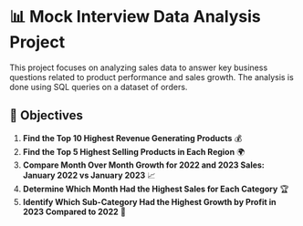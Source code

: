 
# 📊 Mock Interview Data Analysis Project

This project focuses on analyzing sales data to answer key business questions related to product performance and sales growth. The analysis is done using SQL queries on a dataset of orders.

## 📝 Objectives

1. **Find the Top 10 Highest Revenue Generating Products** 💰
2. **Find the Top 5 Highest Selling Products in Each Region** 🌍
3. **Compare Month Over Month Growth for 2022 and 2023 Sales: January 2022 vs January 2023** 📈
4. **Determine Which Month Had the Highest Sales for Each Category** 🏆
5. **Identify Which Sub-Category Had the Highest Growth by Profit in 2023 Compared to 2022** 🚀




